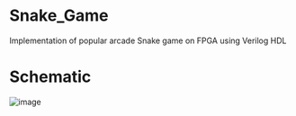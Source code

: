 # Snake_Game
Implementation of popular arcade Snake game on FPGA using Verilog HDL

# Schematic
![image](https://github.com/Star24Fish/Snake_Game/assets/109102367/19b74648-47bc-4a4f-b00b-f64eb9634e26)
